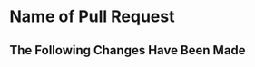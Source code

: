 # Name of Pull Request

<!--

To save us all time, make sure to do the following before submitting a PR

1. Fork [the repository](https://github.com/juxttech/floodgates) and create your branch from `master`.
2. Run `yarn install` in the repository root.
3. If you've fixed a bug or added code that should be tested, add tests!
4. Ensure the test suite passes (`yarn test`). Tip: `yarn run test:local` shows you your results and coverage in the console
5. Make sure the total test coverage is AT LEAST 90%
6. Include both positive and negative test cases

-->

## The Following Changes Have Been Made

<!-- Use a bulleted list to show exactly what you've done, include an image if needed -->
